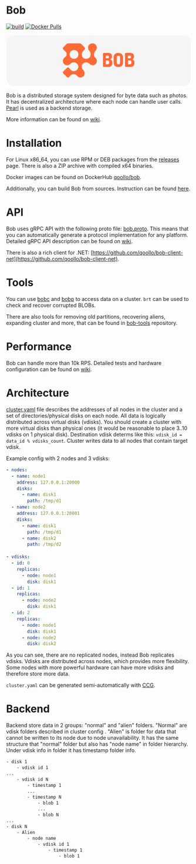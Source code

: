 # Bob
[![build](https://github.com/qoollo/bob/actions/workflows/build.yml/badge.svg)](https://github.com/qoollo/bob/actions/workflows/build.yml) [![Docker Pulls](https://img.shields.io/docker/pulls/qoollo/bob?color=brightgreen)](https://hub.docker.com/r/qoollo/bob/)

![Bob](logo/bob-git-docker-logo.svg)

Bob is a distributed storage system designed for byte data such as photos. It has decentralized architecture where each node can handle user calls. [Pearl](https://github.com/qoollo/pearl) is used as a backend storage.

More information can be found on [wiki](https://github.com/qoollo/bob/wiki).

# Installation
For Linux x86_64, you can use RPM or DEB packages from the [releases](https://github.com/qoollo/bob/releases) page.
There is also a ZIP archive with compiled x64 binaries.

Docker images can be found on DockerHub [qoollo/bob](https://hub.docker.com/r/qoollo/bob/).

Additionally, you can build Bob from sources. Instruction can be found [here](https://github.com/qoollo/bob/wiki/Build-from-source).

# API
Bob uses gRPC API with the following proto file: [bob.proto](bob-grpc/proto/bob.proto).
This means that you can automatically generate a protocol implementation for any platform. 
Detailed gRPC API description can be found on [wiki](https://github.com/qoollo/bob/wiki/gRPC-API).

There is also a rich client for .NET: [https://github.com/qoollo/bob-client-net](https://github.com/qoollo/bob-client-net).

# Tools
You can use [bobc](https://github.com/qoollo/bob/blob/master/bob-apps/bin/bobc.rs) and [bobp](https://github.com/qoollo/bob/wiki/Tools#bob-benchmark-tool-bobp) to access data on a cluster. `brt` can be used to check and recover corrupted BLOBs.

There are also tools for removing old partitions, recovering aliens, expanding cluster and more, that can be found in [bob-tools](https://github.com/qoollo/bob-tools) repository.

# Performance

Bob can handle more than 10k RPS. 
Detailed tests and hardware configuration can be found on [wiki](https://github.com/qoollo/bob/wiki/Performance-tests).


# Architecture
[cluster.yaml](https://github.com/qoollo/bob/wiki/Cluster-config) file describes the addresses of all nodes in the cluster and a set of directories/physical disks on each node. All data is logically distributed across virtual disks (vdisks). You should create a cluster with more virtual disks than physical ones (it would be reasonable to place 3..10 vdisks on 1 physical disk). Destination vdisk determs like this: `vdisk_id = data_id % vdisks_count`. Cluster writes data to all nodes that contain target vdisk.

Example config with 2 nodes and 3 vdisks:
```YAML
- nodes:
  - name: node1
    address: 127.0.0.1:20000
    disks:
      - name: disk1
        path: /tmp/d1
  - name: node2
    address: 127.0.0.1:20001
    disks:
      - name: disk1
        path: /tmp/d1
      - name: disk2
        path: /tmp/d2

- vdisks:
  - id: 0
    replicas:
      - node: node1
        disk: disk1
  - id: 1
    replicas:
      - node: node2
        disk: disk1
  - id: 2
    replicas:
      - node: node1
        disk: disk1
      - node: node2
        disk: disk2
```

As you can see, there are no replicated nodes, instead Bob replicates vdisks. Vdisks are distributed across nodes, which provides more flexibility. Some nodes with more powerful hardware can have more vdisks and therefore store more data.

`cluster.yaml` can be generated semi-automatically with [CCG](https://github.com/qoollo/bob/wiki/Tools#cluster-config-generator-ccg).

# Backend
Backend store data in 2 groups: "normal" and "alien" folders. "Normal" are vdisk folders described in cluster config . "Alien" is folder for data that cannot be written to its node due to node unavailability. It has the same structure that "normal" folder but also has "node name" in folder hierarchy. 
Under vdisk info in folder it has timestamp folder info. 
```
- disk 1
    - vdisk id 1
...
    - vdisk id N
        - timestamp 1
        ...
        - timestamp N
            - blob 1
            ...
            - blob N
...
- disk N
    - Alien
        - node name
            - vdisk id 1
                - timestamp 1
                    - blob 1
```
